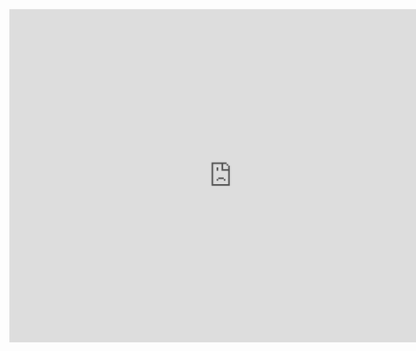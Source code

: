 <iframe width="800" height="600" src="https://www.youtube-nocookie.com/embed/aFPtc8BVdJk" frameborder="0" allow="autoplay; encrypted-media; picture-in-picture" allowfullscreen></iframe>
